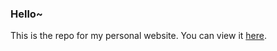 ### Hello~

This is the repo for my personal website. You can view it [here](https://danleeaj.github.io/).
